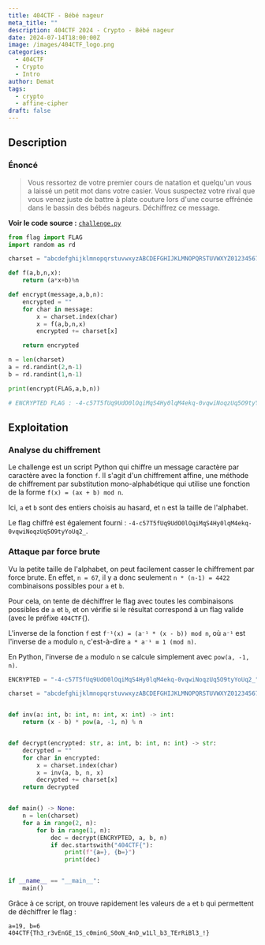 ```yaml
---
title: 404CTF - Bébé nageur
meta_title: ""
description: 404CTF 2024 - Crypto - Bébé nageur
date: 2024-07-14T18:00:00Z
image: /images/404CTF_logo.png
categories:
  - 404CTF
  - Crypto
  - Intro
author: Demat
tags:
  - crypto
  - affine-cipher
draft: false
---
```


## Description

### Énoncé

> Vous ressortez de votre premier cours de natation et quelqu'un vous a laissé un petit mot dans votre casier. Vous suspectez votre rival que vous venez juste de battre à plate couture lors d'une course effrénée dans le bassin des bébés nageurs. Déchiffrez ce message.

**Voir le code source :** [`challenge.py`](/hugoCTF/bebe-nageur/challenge.py)

```python
from flag import FLAG
import random as rd

charset = "abcdefghijklmnopqrstuvwxyzABCDEFGHIJKLMNOPQRSTUVWXYZ0123456789{}_-!"

def f(a,b,n,x):
    return (a*x+b)%n

def encrypt(message,a,b,n):
    encrypted = ""
    for char in message:
        x = charset.index(char)
        x = f(a,b,n,x)
        encrypted += charset[x]

    return encrypted

n = len(charset)
a = rd.randint(2,n-1)
b = rd.randint(1,n-1)

print(encrypt(FLAG,a,b,n))

# ENCRYPTED FLAG : -4-c57T5fUq9UdO0lOqiMqS4Hy0lqM4ekq-0vqwiNoqzUq5O9tyYoUq2_
```

## Exploitation

### Analyse du chiffrement

Le challenge est un script Python qui chiffre un message caractère par caractère avec la fonction `f`.
Il s'agit d'un chiffrement affine, une méthode de chiffrement par substitution mono-alphabétique qui utilise une fonction de la forme `f(x) = (ax + b) mod n`.

Ici, `a` et `b` sont des entiers choisis au hasard, et `n` est la taille de l'alphabet.

Le flag chiffré est également fourni : `-4-c57T5fUq9UdO0lOqiMqS4Hy0lqM4ekq-0vqwiNoqzUq5O9tyYoUq2_`.

### Attaque par force brute

Vu la petite taille de l'alphabet, on peut facilement casser le chiffrement par force brute. En effet, `n = 67`, il y a donc seulement `n * (n-1) = 4422` combinaisons possibles pour `a` et `b`.

Pour cela, on tente de déchiffrer le flag avec toutes les combinaisons possibles de `a` et `b`, et on vérifie si le résultat correspond à un flag valide (avec le préfixe `404CTF{`).

L'inverse de la fonction `f` est `f⁻¹(x) = (a⁻¹ * (x - b)) mod n`, où `a⁻¹` est l'inverse de `a` modulo `n`, c'est-à-dire `a * a⁻¹ ≡ 1 (mod n)`.

En Python, l'inverse de `a` modulo `n` se calcule simplement avec `pow(a, -1, n)`.

```python
ENCRYPTED = "-4-c57T5fUq9UdO0lOqiMqS4Hy0lqM4ekq-0vqwiNoqzUq5O9tyYoUq2_"

charset = "abcdefghijklmnopqrstuvwxyzABCDEFGHIJKLMNOPQRSTUVWXYZ0123456789{}_-!"


def inv(a: int, b: int, n: int, x: int) -> int:
    return (x - b) * pow(a, -1, n) % n


def decrypt(encrypted: str, a: int, b: int, n: int) -> str:
    decrypted = ""
    for char in encrypted:
        x = charset.index(char)
        x = inv(a, b, n, x)
        decrypted += charset[x]
    return decrypted


def main() -> None:
    n = len(charset)
    for a in range(2, n):
        for b in range(1, n):
            dec = decrypt(ENCRYPTED, a, b, n)
            if dec.startswith("404CTF{"):
                print(f"{a=}, {b=}")
                print(dec)


if __name__ == "__main__":
    main()
```

Grâce à ce script, on trouve rapidement les valeurs de `a` et `b` qui permettent de déchiffrer le flag :

```text
a=19, b=6
404CTF{Th3_r3vEnGE_1S_c0minG_S0oN_4nD_w1Ll_b3_TErRiBl3_!}
```

